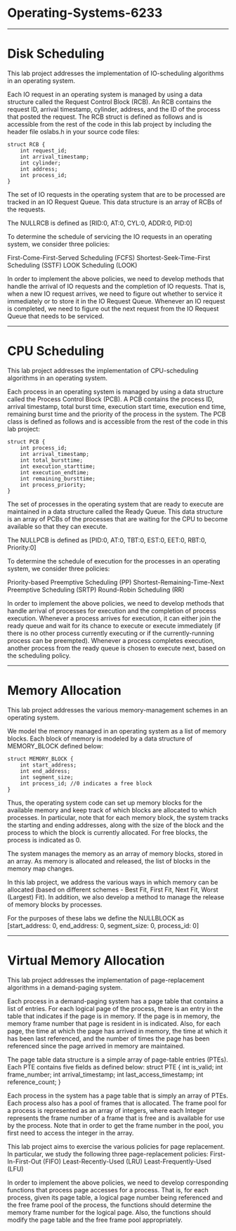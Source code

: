 # Operating-Systems-6233
----

# Disk Scheduling
This lab project addresses the implementation of IO-scheduling algorithms in an operating system.

Each IO request in an operating system is managed by using a data structure called the Request Control Block (RCB). An RCB contains the request ID, arrival timestamp, cylinder, address, and the ID of the process that posted the request. The RCB struct is defined as follows and is accessible from the rest of the code in this lab project by including the header file oslabs.h in your source code files:

    struct RCB {
        int request_id;
        int arrival_timestamp;
        int cylinder;
        int address;
        int process_id;
    }

The set of IO requests in the operating system that are to be processed are tracked in an IO Request Queue. This data structure is an array of RCBs of the requests.


The NULLRCB is defined as [RID:0, AT:0, CYL:0, ADDR:0, PID:0]

To determine the schedule of servicing the IO requests in an operating system, we consider three policies:


First-Come-First-Served Scheduling (FCFS)
Shortest-Seek-Time-First Scheduling (SSTF)
LOOK Scheduling (LOOK)

In order to implement the above policies, we need to develop methods that handle the arrival of IO requests and the completion of IO requests. That is, when a new IO request arrives, we need to figure out whether to service it immediately or to store it in the IO Request Queue. Whenever an IO request is completed, we need to figure out the next request from the IO Request Queue that needs to be serviced.

----

# CPU Scheduling
This lab project addresses the implementation of CPU-scheduling algorithms in an operating system.

Each process in an operating system is managed by using a data structure called the Process Control Block (PCB). A PCB contains the process ID, arrival timestamp, total burst time, execution start time, execution end time, remaining burst time and the priority of the process in the system. The PCB class is defined as follows and is accessible from the rest of the code in this lab project:

    struct PCB {
        int process_id;
        int arrival_timestamp;
        int total_bursttime;
        int execution_starttime;
        int execution_endtime;
        int remaining_bursttime;
        int process_priority;
    }

The set of processes in the operating system that are ready to execute are maintained in a data structure called the Ready Queue. This data structure is an array of PCBs of the processes that are waiting for the CPU to become available so that they can execute.


The NULLPCB is defined as [PID:0, AT:0, TBT:0, EST:0, EET:0, RBT:0, Priority:0]



To determine the schedule of execution for the processes in an operating system, we consider three policies:


Priority-based Preemptive Scheduling (PP)
Shortest-Remaining-Time-Next Preemptive Scheduling (SRTP)
Round-Robin Scheduling (RR)


In order to implement the above policies, we need to develop methods that handle arrival of processes for execution and the completion of process execution. Whenever a process arrives for execution, it can either join the ready queue and wait for its chance to execute or execute immediately (if there is no other process currently executing or if the currently-running process can be preempted). Whenever a process completes execution, another process from the ready queue is chosen to execute next, based on the scheduling policy.

----

# Memory Allocation
This lab project addresses the various memory-management schemes in an operating system.

We model the memory managed in an operating system as a list of memory blocks. Each block of memory is modeled by a data structure of MEMORY_BLOCK defined below:

    struct MEMORY_BLOCK {
        int start_address;
        int end_address;
        int segment_size;
        int process_id; //0 indicates a free block
    }

Thus, the operating system code can set up memory blocks for the available memory and keep track of which blocks are allocated to which processes. In particular, note that for each memory block, the system tracks the starting and ending addresses, along with the size of the block and the process to which the block is currently allocated. For free blocks, the process is indicated as 0. 

The system manages the memory as an array of memory blocks, stored in an array. As memory is allocated and released, the list of blocks in the memory map changes.

In this lab project, we address the various ways in which memory can be allocated (based on different schemes - Best Fit, First Fit, Next Fit, Worst (Largest) Fit). In addition, we also develop a method to manage the release of memory blocks by processes.


For the purposes of these labs we define the NULLBLOCK as [start_address: 0, end_address: 0, segment_size: 0, process_id: 0]

----

# Virtual Memory Allocation
This lab project addresses the implementation of page-replacement algorithms in a demand-paging system.

Each process in a demand-paging system has a page table that contains a list of entries. For each logical page of the process, there is an entry in the table that indicates if the page is in memory. If the page is in memory, the memory frame number that page is resident in is indicated. Also, for each page, the time at which the page has arrived in memory, the time at which it has been last referenced, and the number of times the page has been referenced since the page arrived in memory are maintained.

The page table data structure is a simple array of page-table entries (PTEs). Each PTE contains five fields as defined below:
   struct PTE {
        int is_valid;
        int frame_number;
        int arrival_timestamp;
        int last_access_timestamp;
        int reference_count;
    }


Each process in the system has a page table that is simply an array of PTEs. Each process also has a pool of frames that is allocated. The frame pool for a process is represented as an array of integers, where each Integer represents the frame number of a frame that is free and is available for use by the process. Note that in order to get the frame number in the pool, you first need to access the integer in the array. 

This lab project aims to exercise the various policies for page replacement. In particular, we study the following three page-replacement policies:
First-In-First-Out (FIFO)
Least-Recently-Used (LRU)
Least-Frequently-Used (LFU)

In order to implement the above policies, we need to develop corresponding functions that process page accesses for a process. That is, for each process, given its page table, a logical page number being referenced and the free frame pool of the process, the functions should determine the memory frame number for the logical page. Also, the functions should modify the page table and the free frame pool appropriately.
